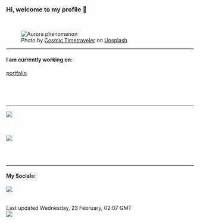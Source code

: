 <h3>Hi, welcome to my profile 👋</h3>

<br />
<figure>
  <img
    src="https://images.unsplash.com/photo-1548625361-58a9b86aa83b?crop=entropy&cs=tinysrgb&fit=max&fm=jpg&ixid=MnwyNzQ3MDB8MHwxfHJhbmRvbXx8fHx8fHx8fDE2NDU1Nzc5NjQ&ixlib=rb-1.2.1&q=80&w=1080&auto=format"
    alt="Aurora phenomenon" 
  />
  <figcaption>Photo by <a
    href="https://unsplash.com/@cosmictimetraveler?utm_source=Profile%20readme&utm_medium=referral">Cosmic Timetraveler</a> on <a
    href="https://unsplash.com/?utm_source=Profile%20readme&utm_medium=referral">Unsplash</a></figcaption>
</figure>


<hr />
<h4>I am currently working on:</h4>
<a href="https://github.com/ShaneLucy/portfolio">portfolio</a>

<br /><br /><br />

<hr />
<img
  src="https://github-readme-stats.vercel.app/api?username=shanelucy&show_icons=true&theme=calm"
/>
<br /><br /><br />

<img 
  src="https://github-readme-stats.vercel.app/api/top-langs/?username=shanelucy&theme=calm"
/>
<br /><br /><br /><br />
<hr />
<h4>My Socials:</h4>
<a href="https://uk.linkedin.com/in/shane-lucy-4735b616a">
  <img
    src="https://img.shields.io/badge/linkedin%20-%230077B5.svg?&style=for-the-badge&logo=linkedin&logoColor=white"
  />
</a>
<br /><br /><br />
Last updated Wednesday, 23 February, 02:07 GMT
<br />
<img
  src="https://github.com/ShaneLucy/ShaneLucy/workflows/README%20build/badge.svg"
/>
